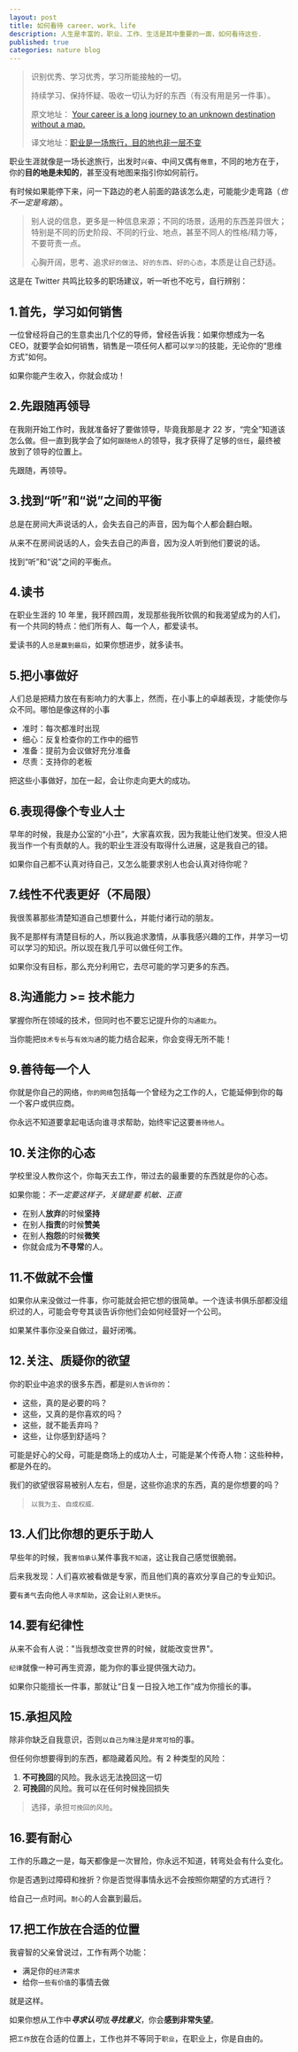 ```yaml
---
layout: post
title: 如何看待 career、work、life
description: 人生是丰富的，职业、工作、生活是其中重要的一面，如何看待这些.
published: true
categories: nature blog
---
```


> 识别优秀、学习优秀，学习所能接触的一切。
> 
> 持续学习、保持怀疑、吸收一切认为好的东西（有没有用是另一件事）。
> 
> 原文地址： [Your career is a long journey to an unknown destination without a map.](https://twitter.com/wdmorrisjr/status/1502996065624203275)
> 
> 译文地址：[职业是一场旅行，目的地也非一层不变](https://baoyu.io/translations/career/career-advices)


职业生涯就像是一场长途旅行，出发时`兴奋`、中间又偶有`倦意`，不同的地方在于，你的**目的地是未知的**，甚至没有地图来指引你如何前行。

有时候如果能停下来，问一下路边的老人前面的路该怎么走，可能能少走弯路（*也不一定是弯路*）。

> 别人说的信息，更多是一种信息来源；不同的场景，适用的东西差异很大；特别是不同的历史阶段、不同的行业、地点，甚至不同人的性格/精力等，不要苛责一点。
> 
> 心胸开阔，思考、追求`好的做法`、`好的东西`、`好的心态`，本质是让自己舒适。
> 


这是在 Twitter 共鸣比较多的职场建议，听一听也不吃亏，自行辨别：

## 1.首先，学习如何销售

一位曾经将自己的生意卖出几个亿的导师，曾经告诉我：如果你想成为一名 CEO，就要学会如何销售，销售是一项任何人都可以`学习`的技能，无论你的“思维方式”如何。

如果你能产生收入，你就会成功！

## 2.先跟随再领导

在我刚开始工作时，我就准备好了要做领导，毕竟我那是才 22 岁，“完全”知道该怎么做。但一直到我学会了如何`跟随他人`的领导，我才获得了足够的`信任`，最终被放到了领导的位置上。

先跟随，再领导。

## 3.找到“听”和“说”之间的平衡

总是在房间大声说话的人，会失去自己的声音，因为每个人都会翻白眼。 

从来不在房间说话的人，会失去自己的声音，因为没人听到他们要说的话。

找到“听”和“说”之间的平衡点。

## 4.读书

在职业生涯的 10 年里，我环顾四周，发现那些我所钦佩的和我渴望成为的人们，有一个共同的特点：他们所有人、每一个人，都爱读书。

爱读书的人`总是赢到最后`，如果你想进步，就多读书。

## 5.把小事做好

人们总是把精力放在有影响力的大事上，然而，在小事上的卓越表现，才能使你与众不同。哪怕是像这样的小事

* 准时：每次都准时出现
* 细心：反复检查你的工作中的细节
* 准备：提前为会议做好充分准备
* 尽责：支持你的老板

把这些小事做好，加在一起，会让你走向更大的成功。

## 6.表现得像个专业人士

早年的时候，我是办公室的“小丑”，大家喜欢我，因为我能让他们发笑。但没人把我当作一个有贡献的人。我的职业生涯没有取得什么进展，这是我自己的错。

如果你自己都不认真对待自己，又怎么能要求别人也会认真对待你呢？

## 7.线性不代表更好（不局限）

我很羡慕那些清楚知道自己想要什么，并能付诸行动的朋友。

我不是那样有清楚目标的人，所以我追求激情，从事我感兴趣的工作，并学习一切可以学习的知识。所以现在我几乎可以做任何工作。

如果你没有目标，那么充分利用它，去尽可能的学习更多的东西。

## 8.沟通能力 >= 技术能力

掌握你所在领域的技术，但同时也不要忘记提升你的`沟通能力`。

当你能把`技术专长`与`有效沟通`的能力结合起来，你会变得无所不能！

## 9.善待每一个人

你就是你自己的网络，`你的网络`包括每一个曾经为之工作的人，它能延伸到你的每一个客户或供应商。

你永远不知道要拿起电话向谁寻求帮助，始终牢记这要`善待他人`。

## 10.关注你的心态

学校里没人教你这个，你每天去工作，带过去的最重要的东西就是你的心态。

如果你能：*不一定要这样子，关键是要 机敏、正直*

* 在别人**放弃**的时候**坚持**
* 在别人**指责**的时候**赞美**
* 在别人**抱怨**的时候**微笑**
* 你就会成为**不寻常**的人。

## 11.不做就不会懂

如果你从来没做过一件事，你可能就会把它想的很简单。一个连读书俱乐部都没组织过的人，可能会夸夸其谈告诉你他们会如何经营好一个公司。

如果某件事你没亲自做过，最好闭嘴。

## 12.关注、质疑你的欲望

你的职业中追求的很多东西，都是`别人告诉你的`：

* 这些，真的是必要的吗？
* 这些，又真的是你喜欢的吗？
* 这些，就不能丢弃吗？
* 这些，让你感到舒适吗？

可能是好心的父母，可能是商场上的成功人士，可能是某个传奇人物：这些种种，都是外在的。


我们的欲望很容易被别人左右，但是，这些你追求的东西，真的是你想要的吗？

> `以我为主`、`自成权威`.

## 13.人们比你想的更乐于助人

早些年的时候，我`害怕承认`某件事我`不知道`，这让我自己感觉很脆弱。

后来我发现：人们喜欢被看做是专家，而且他们真的喜欢分享自己的专业知识。

要`有勇气`去向他人`寻求帮助`，这会让`别人更快乐`。

## 14.要有纪律性

从来不会有人说："当我想改变世界的时候，就能改变世界"。

`纪律`就像一种可再生资源，能为你的事业提供强大动力。

如果你只能擅长一件事，那就让“日复一日投入地工作”成为你擅长的事。

## 15.承担风险

除非你缺乏自我意识，否则`以自己为赌注`是`非常可怕`的事。

但任何你想要得到的东西，都隐藏着风险。有 2 种类型的风险：

1. **不可挽回**的风险。我永远无法挽回这一切
2. **可挽回**的风险。我可以在任何时候挽回损失

> 选择，承担`可挽回的风险`。

## 16.要有耐心

工作的乐趣之一是，每天都像是一次冒险，你永远不知道，转弯处会有什么变化。

你是否遇到过障碍和挫折？你是否觉得事情永远不会按照你期望的方式进行？

给自己一点时间。`耐心`的人会赢到最后。

## 17.把工作放在合适的位置

我睿智的父亲曾说过，工作有两个功能：

* 满足你的`经济需求`
* 给你`一些有价值`的事情去做

就是这样。

如果你想从工作中***寻求认可***或***寻找意义***，你会**感到非常失望**。

把`工作`放在合适的位置上，工作也并不等同于`职业`，在职业上，你是自由的。














[NingG]:    http://ningg.github.com  "NingG"

